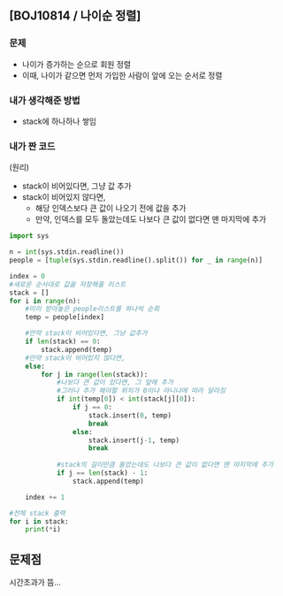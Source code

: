 ## [BOJ10814 / 나이순 정렬]

### 문제

- 나이가 증가하는 순으로 회원 정렬
- 이때, 나이가 같으면 먼저 가입한 사람이 앞에 오는 순서로 정렬



### 내가 생각해준 방법

- stack에 하나하나 쌓임

  


### 내가 짠 코드

(원리)

- stack이 비어있다면, 그냥 값 추가
- stack이 비어있지 않다면,
  - 해당 인덱스보다 큰 값이 나오기 전에 값을 추가
  - 만약, 인덱스를 모두 돌았는데도 나보다 큰 값이 없다면 맨 마지막에 추가





```python
import sys

n = int(sys.stdin.readline())
people = [tuple(sys.stdin.readline().split()) for _ in range(n)]

index = 0
#새로운 순서대로 값을 저장해줄 리스트
stack = [] 
for i in range(n):
    #미리 받아놓은 people리스트를 하나씩 순회
    temp = people[index]

    #만약 stack이 비어있다면, 그냥 값추가
    if len(stack) == 0:
        stack.append(temp)
    #만약 stack이 비어있지 않다면,
    else:
        for j in range(len(stack)):
            #나보다 큰 값이 있다면, 그 앞에 추가
            #그러나 추가 해야할 위치가 0이냐 아니냐에 따라 달라짐
            if int(temp[0]) < int(stack[j][0]):
                if j == 0:
                    stack.insert(0, temp)
                    break
                else:
                    stack.insert(j-1, temp)
                    break
            
            #stack의 길이만큼 돌았는데도 나보다 큰 값이 없다면 맨 마지막에 추가
            if j == len(stack) - 1:
                stack.append(temp)

    index += 1

#전체 stack 출력
for i in stack:
    print(*i)
```



## 문제점

시간초과가 뜸...
